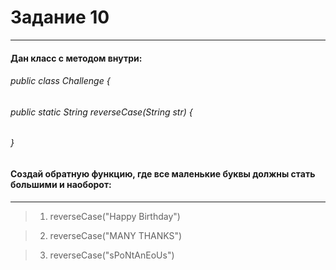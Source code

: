 # Задание 10
---
#### Дан класс с методом внутри:
######   public class Challenge {
######   public static String reverseCase(String str) {
######  }
####    Создай обратную функцию, где все маленькие буквы должны стать большими и наоборот:
---
>1. reverseCase("Happy Birthday")

>2. reverseCase("MANY THANKS")

>3. reverseCase("sPoNtAnEoUs")